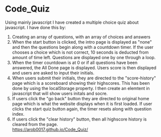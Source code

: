 # Code_Quiz

Using mainly javascript I have created a multiple choice quiz about javascript. I have done this by:
  1. Creating an array of questions, with an array of choices and answers
  2. When the start button is clicked, the intro page is displayed as "none" and then the questions begin along with a countdown timer. If the user chooses a choice      which is not correct, 10 seconds is deducted from amount of time left. Questions are displayed one by one through a loop. 
  3. When the timer countdown is at 0 or if all questions have been answered, the All Done page is displayed. Users score is then displayed and users are asked to        input their initials.
  4. When users submit their initials, they are directed to the "score-history" page which is a scoreboard showing their highscores. This has been done by using the     localStorage property. I then create an elemtent in javascript that will show users initals and socre. 
  5. If users click the "go back" button they are directed to original home page which is what the website displays when it is first loaded. If user clicks the         start quiz button again, the timer resets along with question index.  
  6. If users click the "clear history" button, then all highscore history is cleared from the page.
  <br> https://arob0017.github.io/Code_Quiz/ 
